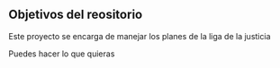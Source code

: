## Objetivos del reositorio 


Este proyecto se encarga de manejar los planes de la liga de la justicia

Puedes hacer lo que quieras


